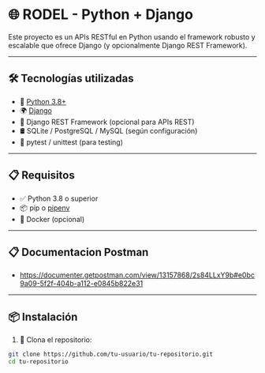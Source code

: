 # 🌐 RODEL - Python + Django

Este proyecto es un APIs RESTful en Python usando el framework robusto y escalable que ofrece Django (y opcionalmente Django REST Framework).

---

## 🛠️ Tecnologías utilizadas

- 🐍 [Python 3.8+](https://www.python.org/)
- 🌍 [Django](https://www.djangoproject.com/)
- 🔌 Django REST Framework (opcional para APIs REST)
- 🛢️ SQLite / PostgreSQL / MySQL (según configuración)
- 🧪 pytest / unittest (para testing)

---

## 📋 Requisitos

- ✅ Python 3.8 o superior
- 📦 pip o [pipenv](https://pipenv.pypa.io/)
- 🐳 Docker (opcional)

---
## 📋 Documentacion Postman

- https://documenter.getpostman.com/view/13157868/2s84LLxY9b#e0bc9a09-5f2f-404b-a112-e0845b822e31

---

## 📦 Instalación

1. 🔁 Clona el repositorio:

```bash
git clone https://github.com/tu-usuario/tu-repositorio.git
cd tu-repositorio
